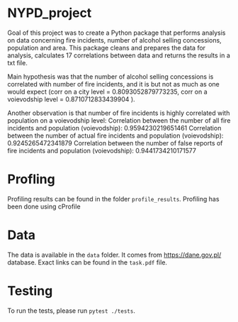 # NYPD_project

Goal of this project was to create a Python package that performs analysis on data concerning fire incidents, number of alcohol selling concessions, population and area.
This package cleans and prepares the data for analysis, calculates 17 correlations between data and returns the results in a txt file. 

Main hypothesis was that the number of alcohol selling concessions is correlated with number of fire incidents, and it is but not as much as one would expect (corr on a city level = 0.8093052879773235, corr on a voievodship level = 0.8710712833439904 ).

Another observation is that number of fire incidents is highly correlated with population on a voievodship level:
Correlation between the number of all fire incidents and population (voievodship): 	0.9594230219651461
Correlation between the number of actual fire incidents and population (voievodship): 	0.9245265472341879
Correlation between the number of false reports of fire incidents and population (voievodship): 	0.9441734210171577


# Profling
Profiling results can be found in the folder `profile_results`. Profiling has been done using cProfile

# Data
The data is available in the `data` folder. It comes from https://dane.gov.pl/ database. Exact links can be found in the `task.pdf` file. 

# Testing
To run the tests, please run `pytest ./tests`.
